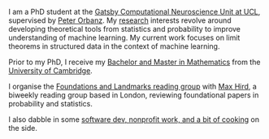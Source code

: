 I am a PhD student at the [Gatsby Computational Neuroscience Unit at UCL](https://www.ucl.ac.uk/gatsby/), supervised by [Peter Orbanz](http://www.gatsby.ucl.ac.uk/~porbanz/). My [research](/research) interests revolve around developing theoretical tools from statistics and probability to improve understanding of machine learning. My current work focuses on limit theorems in structured data in the context of machine learning.

Prior to my PhD, I receive my [Bachelor and Master in Mathematics](https://www.maths.cam.ac.uk/) from the [University of Cambridge](https://www.cam.ac.uk/about-the-university).

I organise the [Foundations and Landmarks reading group](https://foundations-landmarks.notion.site/) with [Max Hird](https://www.linkedin.com/in/max-hird-366a30b4/), a biweekly reading group based in London, reviewing foundational papers in probability and statistics. 

I also dabble in some [software dev, nonprofit work, and a bit of cooking](/non-maths) on the side.


